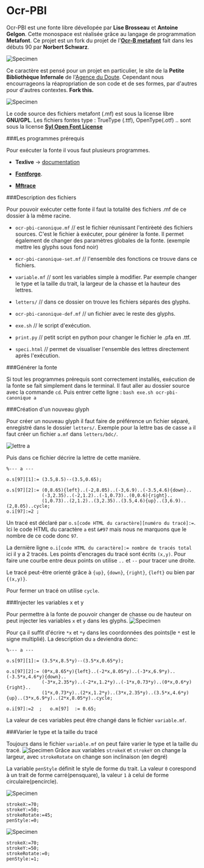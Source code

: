 # Ocr-PBI
Ocr-PBI est une fonte libre dévellopée par **Lise Brosseau** et **Antoine Gelgon**. Cette monospace est réalisée grâce au langage de programmation **Metafont**. Ce projet est un fork du projet de l'[**Ocr-B metafont**](https://www.ctan.org/tex-archive/fonts/ocr-b) fait dans les débuts 90 par **Norbert Schwarz**.

![Specimen](https://github.com/Antoine-Gelgon/Ocr-PBI/blob/master/screenshot/re.png?raw=true)

Ce caractère est pensé pour un projet en particulier, le site de la **Petite Bibliothèque Infernale** de l'[Agence du Doute](http://agencedudoute.org/). Cependant nous encourrageons la réapropriation de son code et de ses formes, par d'autres pour d'autres contextes. **Fork this.**

![Specimen](https://github.com/Antoine-Gelgon/Ocr-PBI/raw/master/screenshot/all.png)

Le code source des fichiers metafont (.mf) est sous la license libre **GNU/GPL**.
Les fichiers fontes type : TrueType (.ttf), OpenType(.otf) .. sont sous la license [**Syl Open Font License**](http://scripts.sil.org/cms/scripts/page.php?site_id=nrsi&id=OFL)

###Les programmes prérequis

Pour exécuter la fonte il vous faut plusieurs programmes.

* **Texlive** -> [documentation](https://github.com/EtienneOz/MetaBlum)

* [**Fontforge**](http://fontforge.github.io/en-US/).

* [**Mftrace**](http://lilypond.org/mftrace/)

###Description des fichiers

Pour pouvoir exécuter cette fonte il faut la totalité des fichiers .mf de ce dossier à la même racine.

- `ocr-pbi-canonique.mf` // est le fichier réunissant l'entirèeté des fichiers sources. C'est le fichier à exécuter, pour générer la fonte. Il permet également de changer des paramètres globales de la fonte. (exemple mettre les glyphs sous fond noir)

- `ocr-pbi-canonique-set.mf` // l'ensemble des fonctions ce trouve dans ce fichiers.

- `variable.mf` // sont les variables simple à modifier. Par exemple changer le type et la taille du trait, la largeur de la chasse et la hauteur des lettres.

- `letters/` // dans ce dossier on trouve les fichiers séparés des glyphs.

- `ocr-pbi-canonique-def.mf` // un fichier avec le reste des glyphs.

- `exe.sh` // le script d'exécution.

- `print.py` // petit script en python pour changer le fichier le .pfa en .ttf.

- `speci.html` // permet de visualiser l'ensemble des lettres directement après l'exécution.

###Générer la fonte

Si tout les programmes prérequis sont correctement installés, exécution de la fonte se fait simplement dans le terminal. Il faut aller au dossier source avec la commande `cd`. Puis entrer cette ligne : `bash exe.sh ocr-pbi-canonique a`

###Création d'un nouveau glyph

Pour créer un nouveau glyph il faut faire de préférence un fichier séparé, enregistré dans le dossier `letters/`.
Exemple pour la lettre bas de casse `a`  il faut créer un fichier `a.mf` dans `letters/bdc/`.

![lettre a](https://github.com/Antoine-Gelgon/Ocr-PBI/blob/master/screenshot/a.png?raw=true)

Puis dans ce fichier décrire la lettre de cette manière.
```
%--- a --- 

o.s[97][1]:= (3.5,8.5)--(3.5,0.65);

o.s[97][2]:= (0,8.65){left}..(-2,8.05)..(-3,6.9)..(-3.5,4.6){down}..
             (-3,2.35)..(-2,1.2)..(-1,0.73)..(0,0.6){right}..
             (1,0.73)..(2,1.2)..(3,2.35)..(3.5,4.6){up}..(3,6.9)..(2,8.05)..cycle;
o.i[97]:=2 ; 
```
Un tracé est déclaré par `o.s[code HTML du caractère][numéro du tracé]:=`. Ici le code HTML du caractère `a` est `&#97` mais nous ne marquons que le nombre de ce code donc `97`.

La dernière ligne `o.i[code HTML du caractère]:= nombre de tracés total` ici il y a 2 tracés.
Les points d'encrages du tracé sont écrits `(x,y)`. Pour faire une courbe entre deux points on utilise `..` et `--` pour tracer une droite.

Le tracé peut-être orienté grâce à `{up}`, `{down}`, `{right}`, `{left}` ou bien par `{(x,y)}`.

Pour fermer un tracé on utilise `cycle`.

###Injecter les variables x et y

Pour permettre à la fonte de pouvoir changer de chasse ou de hauteur on peut injecter les variables `x` et `y` dans les glyphs.
![Specimen](https://github.com/Antoine-Gelgon/Ocr-PBI/raw/master/screenshot/anime/recadre/anime-ocr-pbi.gif)

Pour ça il suffit d'écrire `*x` et `*y` dans les coordonnées des points(le `*` est le signe multiplié). La description du `a` deviendra donc:
```
%--- a ---

o.s[97][1]:= (3.5*x,8.5*y)--(3.5*x,0.65*y);

o.s[97][2]:= (0*x,8.65*y){left}..(-2*x,8.05*y)..(-3*x,6.9*y)..(-3.5*x,4.6*y){down}..
             (-3*x,2.35*y)..(-2*x,1.2*y)..(-1*x,0.73*y)..(0*x,0.6*y){right}..
             (1*x,0.73*y)..(2*x,1.2*y)..(3*x,2.35*y)..(3.5*x,4.6*y){up}..(3*x,6.9*y)..(2*x,8.05*y)..cycle;
             
o.i[97]:=2  ;   o.m[97]  := 0.65;
```
La valeur de ces variables peut être changé dans le fichier `variable.mf`.

###Varier le type et la taille du tracé

Toujours dans le fichier `variable.mf` on peut faire varier le type et la taille du tracé. 
![Specimen](https://github.com/Antoine-Gelgon/Ocr-PBI/raw/master/screenshot/anime/2/recadre/anime-2.gif)
Grâce aux variables `strokeX` et `strokeY` on change la largeur, avec `strokeRotate` on change son inclinaison (en degré)

La variable `penStyle` définit le style de forme du trait. La valeur `0` corespond à un trait de forme carré(pensquare), la valeur `1` à celui de forme circulaire(pencircle).

![Specimen](https://github.com/Antoine-Gelgon/Ocr-PBI/blob/master/screenshot/circle-square/square.png?raw=true)
```
strokeX:=70;
strokeY:=50;
strokeRotate:=45;
penStyle:=0;
```
![Specimen](https://github.com/Antoine-Gelgon/Ocr-PBI/blob/master/screenshot/circle-square/circle.png?raw=true)
```
strokeX:=70;
strokeY:=50;
strokeRotate:=0;
penStyle:=1;
```
